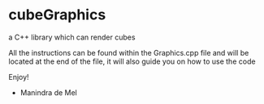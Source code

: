# cubeGraphics
a C++ library which can render cubes

All the instructions can be found within the Graphics.cpp file and will be located at the end of 
the file, it will also guide you on how to use the code

Enjoy!
- Manindra de Mel